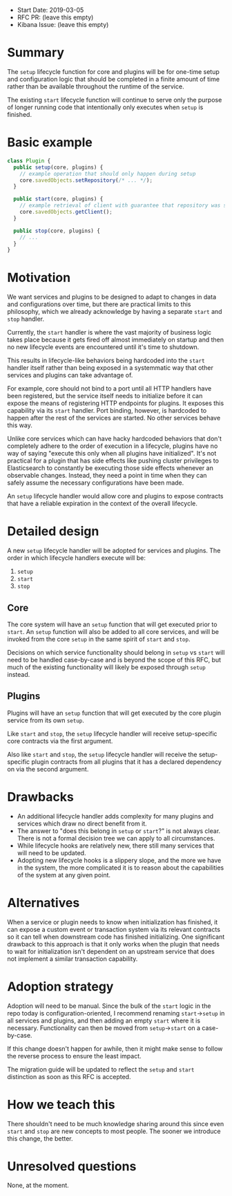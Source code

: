 - Start Date: 2019-03-05
- RFC PR: (leave this empty)
- Kibana Issue: (leave this empty)

# Summary

The `setup` lifecycle function for core and plugins will be for one-time setup
and configuration logic that should be completed in a finite amount of time
rather than be available throughout the runtime of the service.

The existing `start` lifecycle function will continue to serve only the purpose
of longer running code that intentionally only executes when `setup` is
finished.

# Basic example

```ts
class Plugin {
  public setup(core, plugins) {
    // example operation that should only happen during setup
    core.savedObjects.setRepository(/* ... */);
  }

  public start(core, plugins) {
    // example retrieval of client with guarantee that repository was set above
    core.savedObjects.getClient();
  }

  public stop(core, plugins) {
    // ...
  }
}
```

# Motivation

We want services and plugins to be designed to adapt to changes in data and
configurations over time, but there are practical limits to this philosophy,
which we already acknowledge by having a separate `start` and `stop` handler.

Currently, the `start` handler is where the vast majority of business logic
takes place because it gets fired off almost immediately on startup and then no
new lifecycle events are encountered until it's time to shutdown.

This results in lifecycle-like behaviors being hardcoded into the `start`
handler itself rather than being exposed in a systemmatic way that other
services and plugins can take advantage of.

For example, core should not bind to a port until all HTTP handlers have been
registered, but the service itself needs to initialize before it can expose the
means of registering HTTP endpoints for plugins. It exposes this capability via
its `start` handler. Port binding, however, is hardcoded to happen after the
rest of the services are started. No other services behave this way.

Unlike core services which can have hacky hardcoded behaviors that don't
completely adhere to the order of execution in a lifecycle, plugins have no way
of saying "execute this only when all plugins have initialized". It's not
practical for a plugin that has side effects like pushing cluster privileges to
Elasticsearch to constantly be executing those side effects whenever an
observable changes. Instead, they need a point in time when they can safely
assume the necessary configurations have been made.

An `setup` lifecycle handler would allow core and plugins to expose contracts
that have a reliable expiration in the context of the overall lifecycle.

# Detailed design

A new `setup` lifecycle handler will be adopted for services and plugins. The
order in which lifecycle handlers execute will be:

1. `setup`
2. `start`
3. `stop`

## Core

The core system will have an `setup` function that will get executed prior to
`start`. An `setup` function will also be added to all core services, and will
be invoked from the core `setup` in the same spirit of `start` and `stop`.

Decisions on which service functionality should belong in `setup` vs `start`
will need to be handled case-by-case and is beyond the scope of this RFC, but
much of the existing functionality will likely be exposed through `setup`
instead.

## Plugins

Plugins will have an `setup` function that will get executed by the core plugin
service from its own `setup`.

Like `start` and `stop`, the `setup` lifecycle handler will receive
setup-specific core contracts via the first argument.

Also like `start` and `stop`, the `setup` lifecycle handler will receive the
setup-specific plugin contracts from all plugins that it has a declared
dependency on via the second argument.

# Drawbacks

- An additional lifecycle handler adds complexity for many plugins and services
which draw no direct benefit from it.
- The answer to "does this belong in `setup` or `start`?" is not always clear.
There is not a formal decision tree we can apply to all circumstances.
- While lifecycle hooks are relatively new, there still many services that will
need to be updated.
- Adopting new lifecycle hooks is a slippery slope, and the more we have in the
system, the more complicated it is to reason about the capabilities of the
system at any given point.

# Alternatives

When a service or plugin needs to know when initialization has finished, it can
expose a custom event or transaction system via its relevant contracts so it
can tell when downstream code has finished initializing. One significant
drawback to this approach is that it only works when the plugin that needs to
wait for initialization isn't dependent on an upstream service that does not
implement a similar transaction capability.

# Adoption strategy

Adoption will need to be manual. Since the bulk of the `start` logic in the
repo today is configuration-oriented, I recommend renaming `start`->`setup` in
all services and plugins, and then adding an empty `start` where it is
necessary. Functionality can then be moved from `setup`->`start` on a
case-by-case.

If this change doesn't happen for awhile, then it might make sense to follow
the reverse process to ensure the least impact.

The migration guide will be updated to reflect the `setup` and `start`
distinction as soon as this RFC is accepted.

# How we teach this

There shouldn't need to be much knowledge sharing around this since even
`start` and `stop` are new concepts to most people. The sooner we introduce
this change, the better.

# Unresolved questions

None, at the moment.
